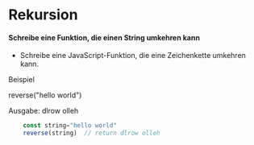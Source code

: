 # Rekursion

#### Schreibe eine Funktion, die einen String umkehren kann
* Schreibe eine JavaScript-Funktion, die eine Zeichenkette umkehren kann.

Beispiel 

reverse("hello world")

Ausgabe: dlrow olleh


```javascript
    const string="hello world"
    reverse(string)  // return dlrow olleh
```
